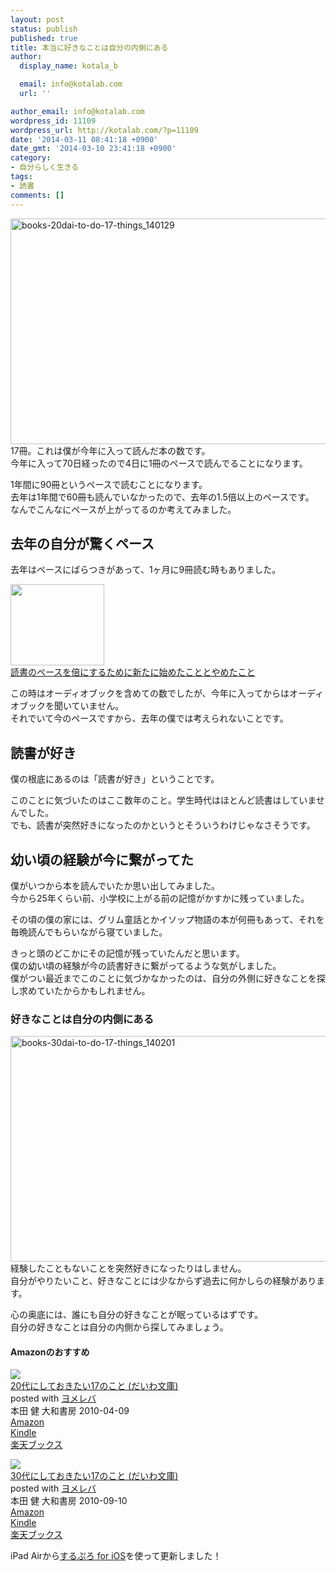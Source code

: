 ```yaml
---
layout: post
status: publish
published: true
title: 本当に好きなことは自分の内側にある
author:
  display_name: kotala_b

  email: info@kotalab.com
  url: ''

author_email: info@kotalab.com
wordpress_id: 11109
wordpress_url: http://kotalab.com/?p=11109
date: '2014-03-11 08:41:18 +0900'
date_gmt: '2014-03-10 23:41:18 +0900'
category:
- 自分らしく生きる
tags:
- 読書
comments: []
---
```

<p><img src="http://kotalab.com/wp-content/uploads/books-20dai-to-do-17-things_140129-546x361.jpg" alt="books-20dai-to-do-17-things_140129" width="546" height="361" class="alignnone size-large wp-image-10698" /><br />
17冊。これは僕が今年に入って読んだ本の数です。<br />
今年に入って70日経ったので4日に1冊のペースで読んでることになります。</p>
<p>1年間に90冊というペースで読むことになります。<br />
去年は1年間で60冊も読んでいなかったので、去年の1.5倍以上のペースです。<br />
なんでこんなにペースが上がってるのか考えてみました。<br />
<!--more--></p>
<h2>去年の自分が驚くペース</h2>
<p>去年はペースにばらつきがあって、1ヶ月に9冊読む時もありました。</p>
<div class="shht">
<div class="shhtimg"><a href="http://kotalab.com/readingpace"><img src="http://kotalab.com/wp-content/uploads/readingpace_130902_01-546x407.jpg" alt="" width="150" height="130" /></a></div>
<div class="shhttext"><a href="http://kotalab.com/readingpace">読書のペースを倍にするために新たに始めたこととやめたこと</a><a href="http://b.hatena.ne.jp/entry/http://kotalab.com/readingpace" target="_blank"><img border="0" src="http://b.hatena.ne.jp/entry/image/http://kotalab.com/readingpace" alt="" /></a></div>
</div>
<p>この時はオーディオブックを含めての数でしたが、今年に入ってからはオーディオブックを聞いていません。<br />
それでいて今のペースですから、去年の僕では考えられないことです。</p>
<h2>読書が好き</h2>
<p>僕の根底にあるのは「読書が好き」ということです。</p>
<p>このことに気づいたのはここ数年のこと。学生時代はほとんど読書はしていませんでした。<br />
でも、読書が突然好きになったのかというとそういうわけじゃなさそうです。</p>
<h2>幼い頃の経験が今に繋がってた</h2>
<p>僕がいつから本を読んでいたか思い出してみました。<br />
今から25年くらい前、小学校に上がる前の記憶がかすかに残っていました。</p>
<p>その頃の僕の家には、グリム童話とかイソップ物語の本が何冊もあって、それを毎晩読んでもらいながら寝ていました。</p>
<p>きっと頭のどこかにその記憶が残っていたんだと思います。<br />
僕の幼い頃の経験が今の読書好きに繋がってるような気がしました。<br />
僕がつい最近までこのことに気づかなかったのは、自分の外側に好きなことを探し求めていたからかもしれません。</p>
<h3>好きなことは自分の内側にある</h3>
<p><img src="http://kotalab.com/wp-content/uploads/books-30dai-to-do-17-things_140201-546x361.jpg" alt="books-30dai-to-do-17-things_140201" width="546" height="361" class="alignnone size-large wp-image-10727" /><br />
経験したこともないことを突然好きになったりはしません。<br />
自分がやりたいこと、好きなことには少なからず過去に何かしらの経験があります。</p>
<p>心の奥底には、誰にも自分の好きなことが眠っているはずです。<br />
自分の好きなことは自分の内側から探してみましょう。</p>
<h4 class="aam">Amazonのおすすめ</h4>
<div class="booklink-box">
<div class="booklink-image"><a href="http://www.amazon.co.jp/exec/obidos/asin/4479302832/same-22/" rel="nofollow" target="_blank"><img src="http://ecx.images-amazon.com/images/I/519t0SfjIUL._SL160_.jpg" style="border: none;" /></a></div>
<div class="booklink-info">
<div class="booklink-name"><a href="http://www.amazon.co.jp/exec/obidos/asin/4479302832/same-22/" rel="nofollow" target="_blank">20代にしておきたい17のこと (だいわ文庫)</a>
<div class="booklink-powered-date">posted with <a href="http://yomereba.com" rel="nofollow" target="_blank">ヨメレバ</a></div>
</div>
<div class="booklink-detail">本田 健 大和書房 2010-04-09    </div>
<div class="booklink-link2">
<div class="shoplinkamazon"><a href="http://www.amazon.co.jp/exec/obidos/asin/4479302832/same-22/" rel="nofollow" target="_blank" title="アマゾン" >Amazon</a></div>
<div class="shoplinkkindle"><a href="http://www.amazon.co.jp/exec/obidos/ASIN/B00EXODB64/same-22/" rel="nofollow" target="_blank" >Kindle</a></div>
<div class="shoplinkrakuten"><a href="http://c.af.moshimo.com/af/c/click?a_id=374941&p_id=56&pc_id=56&pl_id=637&s_v=b5Rz2P0601xu&url=http%3A%2F%2Fbooks.rakuten.co.jp%2Frb%2F6444212%2F" rel="nofollow" target="_blank" title="楽天ブックス" >楽天ブックス</a></div>
</p></div>
</div>
<div class="booklink-footer"></div>
</div>
<div class="booklink-box">
<div class="booklink-image"><a href="http://www.amazon.co.jp/exec/obidos/asin/4479303014/same-22/" rel="nofollow" target="_blank"><img src="http://ecx.images-amazon.com/images/I/311-sFvrrbL._SL160_.jpg" style="border: none;" /></a></div>
<div class="booklink-info">
<div class="booklink-name"><a href="http://www.amazon.co.jp/exec/obidos/asin/4479303014/same-22/" rel="nofollow" target="_blank">30代にしておきたい17のこと (だいわ文庫)</a>
<div class="booklink-powered-date">posted with <a href="http://yomereba.com" rel="nofollow" target="_blank">ヨメレバ</a></div>
</div>
<div class="booklink-detail">本田 健 大和書房 2010-09-10    </div>
<div class="booklink-link2">
<div class="shoplinkamazon"><a href="http://www.amazon.co.jp/exec/obidos/asin/4479303014/same-22/" rel="nofollow" target="_blank" title="アマゾン" >Amazon</a></div>
<div class="shoplinkkindle"><a href="http://www.amazon.co.jp/exec/obidos/ASIN/B00EXODB6E/same-22/" rel="nofollow" target="_blank" >Kindle</a></div>
<div class="shoplinkrakuten"><a href="http://c.af.moshimo.com/af/c/click?a_id=374941&p_id=56&pc_id=56&pl_id=637&s_v=b5Rz2P0601xu&url=http%3A%2F%2Fbooks.rakuten.co.jp%2Frb%2F6719382%2F" rel="nofollow" target="_blank" title="楽天ブックス" >楽天ブックス</a></div>
</p></div>
</div>
<div class="booklink-footer"></div>
</div>
<p>iPad Airから<a href="https://itunes.apple.com/jp/app/surupuro-for-ios-buroguedita/id436676299?mt=8&uo=4&at=10l4yU" rel="nofollow" target="_blank">するぷろ for iOS</a>を使って更新しました！</p>

